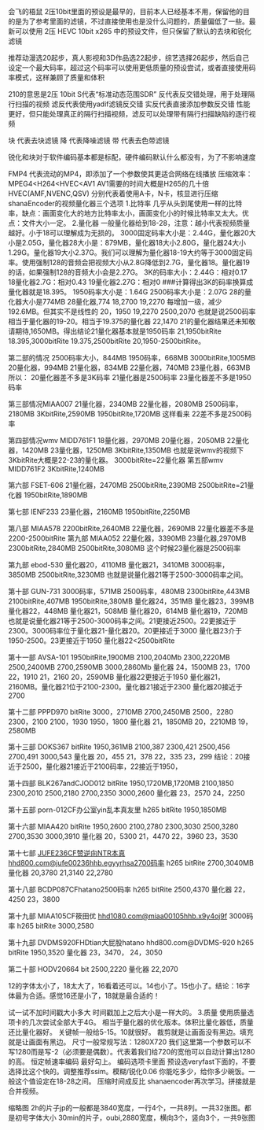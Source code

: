会飞的梧鼠
2压10bit里面的预设是最早的，目前本人已经基本不用，保留他的目的是为了参考里面的滤镜，不过直接使用也是没什么问题的，质量偏低了一些。最新可以使用 2压 HEVC 10bit x265 中的预设文件，但只保留了默认的去块和锐化滤镜

推荐动漫选20起步，真人影视和3D作品选22起步，综艺选择26起步，然后自己设定一个最大码率，超过这个码率可以使用更低质量的预设尝试，或者直接使用码率模式，这样兼顾了质量和体积

210的意思是2压 10bit
S代表“标准动态范围SDR”
反代表反交错处理，用于处理隔行扫描的视频
滤反代表使用yadif滤镜反交错
实反代表直接添加参数反交错
性能更好，但只能处理真正的隔行扫描视频，滤反可以处理带有隔行扫描缺陷的逐行视频

块 代表去块滤镜
降 代表降噪滤镜
带 代表去色带滤镜

锐化和块对于软件编码基本都是标配，硬件编码默认什么都没有，为了不影响速度

FMP4 代表流动的MP4，即添加了一个参数使其更适合网络在线播放
压缩效率：
MPEG4<H264<HVEC<AV1 AV1需要的时间大概是H265的几十倍
HVEC(AMF,NVENC,QSV)
分别代表着使用A卡，N卡，核显进行压缩
shanaEncoder的视频量化器三个选项
1.比特率
几乎从头到尾使用一样的比特率，缺点：画面变化大的地方比特率太小，画面变化小的时候比特率又太大。优点：文件大小一定。
2.量化器
一般量化器给到18-28，注意：越小代表视频质量越好。小于18可以理解成为无损的。
3000固定码率大小是：2.44G，量化器20大小是2.05G，量化器28大小是：879MB，量化器18大小2.80G，量化器24大小1.29G。量化器19大小2.37G。我们可以理解为量化器18-19大约等于3000固定码率。使用强制128的音频会把视频大小从2.8G降低到2.7G，量化器18。量化器19的话，如果强制128的音频大小会是2.27G。
3K的码率大小：2.44G：相对0.17
18量化器2.7G：相对0.43
19量化器2.27G：相对0
###计算得出3K的码率换算成量化器就是18.395。
1950码率大小是：1.64G
2500码率大小是：2.07G
28的量化器大小是774MB
28量化器,774
18,2700
19,2270
每增加一级，减少192.6MB。但其实不是线性的
20，1950
19,2270
2500,2070
也就是说2500码率相当于量化器的19-20。相当于19.375的量化器
22,1470
21的量化器结果还未知敬请期待,1650MB。得出结论21量化器基本就是1950码率
21,1950bitRite
18.395,3000bitRite
19.375,2500bitRite
20,1950-2500bitRite。

第二部的情况
2500码率大小，844MB
1950码率，668MB
3000bitRite,1005MB
20量化器，994MB
21量化器，834MB
22量化器，740MB
23量化器，663MB
所以：
20量化器差不多是3K码率
21量化器是2500码率
23量化器差不多是1950码率

第三部情况MIAA007
21量化器，2340MB
22量化器，2080MB
2500码率，2180MB
3KbitRite,2590MB
1950bitRite,1720MB
这样看来
22差不多是2500码率

第四部情况wmv MIDD761F1
18量化器，2970MB
20量化器，2050MB
22量化器，1420MB
23量化器，1250MB
3KbitRite,1350MB
也就是说wmv的视频下3KbitRite大概是22-23的量化器。
3000bitRite=22量化器
第五部wmv MIDD761F2
3KbitRite,1240MB

第六部 FSET-606
21量化器，2470MB
2500bitRite,2390MB
2500bitRite=21量化器
1950bitRite,1890MB

第七部 IENF233
23量化器，2160MB
1950bitRite,2250MB

第八部 MIAA578
2200bitRite,2640MB
22量化器，2690MB
22量化器差不多是2200-2500bitRite
第九部 MIAA052
22量化器，3390MB
23量化器,2970MB
2300bitRite,2840MB
2500bitRite,3080MB
这个时候23量化器是2500码率

第九部
ebod-530
量化器20，4110MB
量化器21，3410MB
3000码率，3850MB
2500bitRite,3230MB
也就是说量化器21等于2500-3000码率之间。

第十部
GUN-731
3000码率，571MB
2500码率，480MB
2300bitRite,443MB
2100bitRite,407MB
1950bitRite,380MB
量化器24，351MB
量化器23，399MB
量化器22，448MB
量化器21，508MB
量化器20，614MB
量化器19，720MB
也就是说量化器21等于2500-3000码率之间。21更接近2500。22更接近于2300。3000码率位于量化器21-量化器20。20更接近于3000
量化器23介于1950-2500。23更接近于1950
量化器22<2500bitRite

第十一部 
AVSA-101
1950bitRite,1900MB
2100,2040Mb
2300,2220MB
2500,2400MB
2700,2590MB
3000,2860Mb
量化器
24，1500MB
23，1700
22，1910
21，2160
20，2590MB
量化器22更接近于1950
量化器21，2160MB。量化器21位于2100-2300。量化器21接近于2300
量化器20接近于2700

第十二部
PPPD970
bitRite
3000，2710MB
2700,2450MB
2500，2280
2300，2100
2100，1930
1950，1800
量化器
21，1850MB
20，2210MB
19，2580MB

第十三部
DOKS367
bitRite
1950,361MB
2100,387
2300,421
2500,456
2700,491
3000,543
量化器
20，455
21，378
22，335
23，299
结论：20接近于2500，量化器21接近于2100码率，22接近于1950，

第十四部
BLK267andCJOD012
bitRite
1950,1720MB,1720MB
2100,1850
2300,2010
2500,2180
2700,2350
3000,2600
量化器
23，2570
24，2250

第十五部
porn-012CF办公室yin乱本真友里 h265
bitRite
1950,1850MB

第十六部
MIAA420
bitRite
1950,2600
2100,2780
2300,3030
2500,3280
2700,3530
3000,3910
量化器
20，5300
21，4470
22，3960
23，3530

第十七部
JUFE236CF赞逆向NTR本真hhd800.com@jufe00236hhb.egyyrhsa2700码率 h265
bitRite
2700,3040MB
量化器
20,3780
21,3140
22,2780

第十八部
BCDP087CFhatano2500码率 h265 
bitRite
2500,4370
量化器
22，4250
23，3800

第十九部
MIAA105CF筱田优 hhd1080.com@miaa00105hhb.x9y4oj9f 3000码率 h265
bitRite
3000,2580

第十九部
DVDMS920FHDtian大屁股hatano hhd800.com@DVDMS-920 h265
bitRite
1950,3520
量化器
23，3470，
24，3050

第二十部
HODV20664
bit
2500,2220
量化器
22,2070

12的字体太小了，18太大了，16看着还可以。14也小了。15也小了。结论：16字体最为合适。感觉16还是小了，18就是最合适的！

试一试不加时间戳大小多大
时间戳加上之后大小是一样大的。
3.质量
使用质量选项卡的几次尝试全部大于4G。
相当于量化器的优化版本。体积比量化器低，质量还比量化器好。
关键帧一般给5-15。10就很好。
裁剪就是让画面没有黑边。填充就是让画面有黑边。
尺寸一般常规写法：1280X720
我们这里第一个参数可以不写1280而是写-2（必须要是偶数）。代表着我们给720的宽他可以自动计算出1280的高。
恒定帧速率编码 最好勾上。
编码选项卡里面 预设选veryfast下面的，不要选择比这个快的。调整推荐ssim。模糊/锐化0.06
你能吃多少，给你多少碗饭。一般这个值设定在18-28之间。
压缩时间成反比
shanaencoder再次学习。拼接就是合并视频。

缩略图
2h的片子jp的一般都是3840宽度，一行4个，一共8列。一共32张图。都是初号字体大小
30min的片子，oubi,2880宽度，横向3个，竖向3个，一共9张图